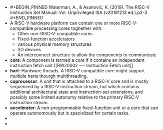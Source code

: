 - #+BEGIN_PINNED
  Waterman, A., & Asanović, K. (2019). The RISC-V Instruction Set Manual: Vol. Unprivileged ISA (v20191213 ed.).p2-3
  #+END_PINNED
- A RISC-V hardware platform can contain one or more RISC-V-compatible processing cores toghether with:
	- Other non-RISC-V-compatible cores
	- Fixed-function accelerators
	- various physical memory structures
	- I/O devices
	- An interconnect structure to allow the components to communicate
- **core**: A component is termed a *core* if it contains an independent instruction fetch unit.[[RW20002 --- Instruction Fetch unit]]
- **hart**: Hardware threads. A RISC-V compatible core might support multiple harts thourgh multithreading.
- **coprocessor**: A unit that is attached to a RISC-V core and is mostly sequenced by a RISC-V instruction stream, but which contains additional architectural state and instruction-set extensions, and possibly some limited autonomy relative to the primary RISC-V instruction stream.
- **accelerator**: A non-programmable fixed-function unit or a core that can operate autonomously but is specialized for certain tasks.
-
-